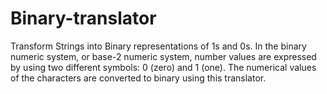 # Binary-translator
Transform Strings into Binary representations of 1s and 0s. In the binary numeric system, or base-2 numeric system, number values are expressed by using two different symbols: 0 (zero) and 1 (one). The numerical values of the characters are converted to binary using this translator.
